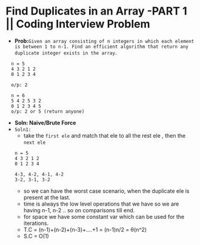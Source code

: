 # Find Duplicates in an Array -PART 1 || Coding Interview Problem  
- **Prob:**`Given an array consisting of n integers in which each element is between 1 to n-1. Find an efficient algorithm that return any duplicate integer exists in the array`.
```
  n = 5
  4 3 2 1 2
  0 1 2 3 4
  
  o/p: 2
  
  n = 6
  5 4 2 5 3 2
  0 1 2 3 4 5 
  o/p: 2 or 5 (return anyone)
```
- **Soln: Naive/Brute Force**
- `Soln1: `
  - take the `first ele` and match that ele to all the rest ele , then the `next ele`
  ```
  n = 5
  4 3 2 1 2
  0 1 2 3 4
  
  4-3, 4-2, 4-1, 4-2
  3-2, 3-1, 3-2
  ```
  - so we can have the worst case scenario, when the duplicate ele is present at the last.
  - time is always the low level operations that we have so we are having n-1, n-2 .. so on comparisons till end.
  - for space we have some constant var which can be used for the iterations.
  - T.C = (n-1)+(n-2)+(n-3)+....+1 = (n-1)n/2 = θ(n^2)
  - S.C = O(1)
